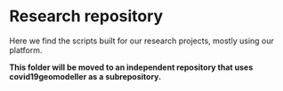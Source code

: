 # Research repository

Here we find the scripts built for our research projects, mostly using  our platform.

**This folder will be moved to an independent repository that uses covid19geomodeller as a subrepository.**